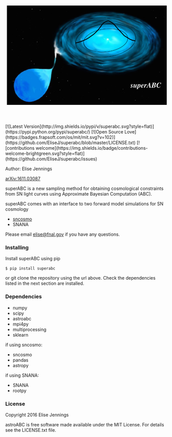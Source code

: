 <a href="https://github.com/EliseJ/superabc"><img src="https://github.com/EliseJ/superabc/blob/master/superabc_logo.001.jpeg"
align="left" hspace="5" vspace="3"></a>





<br>
<br>
<br>
<br>
<br>
<br>
<br>
<br>
<br> <br> <br><br><br><br><br><br><br><br><br><br><br>

<br>
[![Latest Version](http://img.shields.io/pypi/v/superabc.svg?style=flat)](https://pypi.python.org/pypi/superabc/)
[![Open Source Love](https://badges.frapsoft.com/os/mit/mit.svg?v=102)](https://github.com/EliseJ/superabc/blob/master/LICENSE.txt)
 [![contributions welcome](https://img.shields.io/badge/contributions-welcome-brightgreen.svg?style=flat)](https://github.com/EliseJ/superabc/issues)



Author: Elise Jennings

[arXiv:1611.03087](https://arxiv.org/abs/1611.03087)


superABC is a new sampling method for obtaining cosmological constraints from SN light curves using Approximate Bayesian Computation (ABC).

superABC comes with an interface to two forward model simulations for SN cosmology
* [sncosmo](http://sncosmo.readthedocs.io/en/v1.3.x/)
* SNANA

Please email elise@fnal.gov if you have any questions. 


### Installing ###

Install superABC using pip

```
$ pip install superabc
```

or git clone the repository using the url above. 
Check the dependencies listed in the next section are installed.

### Dependencies ###

* numpy
* scipy
* astroabc
* mpi4py
* multiprocessing
* sklearn

if using sncosmo:

* sncosmo
* pandas
* astropy

if using SNANA:

* SNANA
* rootpy


### License ###

Copyright 2016 Elise Jennings

astroABC is free software made available under the MIT License. For details see the LICENSE.txt file.
